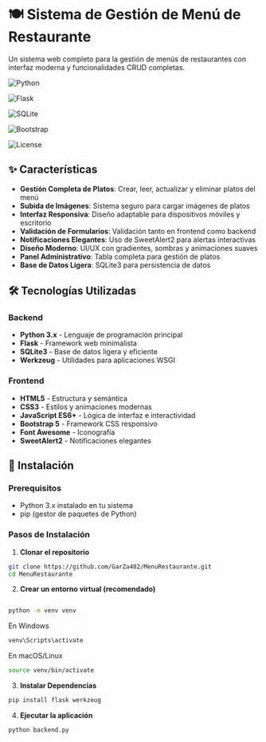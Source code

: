 # 🍽️ Sistema de Gestión de Menú de Restaurante

Un sistema web completo para la gestión de menús de restaurantes con interfaz moderna y funcionalidades CRUD completas.

![Python](https://img.shields.io/badge/Python-3.x-blue.svg)

![Flask](https://img.shields.io/badge/Flask-2.x-green.svg)

![SQLite](https://img.shields.io/badge/SQLite-3-lightgrey.svg)

![Bootstrap](https://img.shields.io/badge/Bootstrap-5-purple.svg)

![License](https://img.shields.io/badge/License-MIT-yellow.svg)


## ✨ Características

- **Gestión Completa de Platos**: Crear, leer, actualizar y eliminar platos del menú
- **Subida de Imágenes**: Sistema seguro para cargar imágenes de platos
- **Interfaz Responsiva**: Diseño adaptable para dispositivos móviles y escritorio
- **Validación de Formularios**: Validación tanto en frontend como backend
- **Notificaciones Elegantes**: Uso de SweetAlert2 para alertas interactivas
- **Diseño Moderno**: UI/UX con gradientes, sombras y animaciones suaves
- **Panel Administrativo**: Tabla completa para gestión de platos
- **Base de Datos Ligera**: SQLite3 para persistencia de datos

## 🛠️ Tecnologías Utilizadas

### Backend
- **Python 3.x** - Lenguaje de programación principal
- **Flask** - Framework web minimalista
- **SQLite3** - Base de datos ligera y eficiente
- **Werkzeug** - Utilidades para aplicaciones WSGI

### Frontend
- **HTML5** - Estructura y semántica
- **CSS3** - Estilos y animaciones modernas
- **JavaScript ES6+** - Lógica de interfaz e interactividad
- **Bootstrap 5** - Framework CSS responsivo
- **Font Awesome** - Iconografía
- **SweetAlert2** - Notificaciones elegantes

## 🚀 Instalación

### Prerequisitos
- Python 3.x instalado en tu sistema
- pip (gestor de paquetes de Python)

### Pasos de Instalación

1. **Clonar el repositorio**
  ```bash
  git clone https://github.com/GarZa402/MenuRestaurante.git
  cd MenuRestaurante
  ```

2. **Crear un entorno virtual (recomendado)**
```bash

python -m venv venv
```

En Windows
```bash
venv\Scripts\activate
```
En macOS/Linux
```bash
source venv/bin/activate
```
3. **Instalar Dependencias**
```bash
pip install flask werkzeug
```

4. **Ejecutar la aplicación**
```bash
python backend.py
```